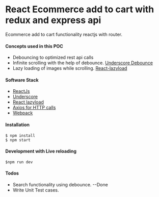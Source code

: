 # React Ecommerce add to cart with redux and express api

Ecommerce add to cart functionality reactjs with router.

#### Concepts used in this POC
  - Debouncing to optimized rest api calls
  - Infinite scrolling with the help of debounce. [Underscore Debounce](http://underscorejs.org/#debounce)
  - Lazy loading of images while scrolling. [React-lazyload](https://github.com/jasonslyvia/react-lazyload)

#### Software Stack

  - [ReactJs](https://reactjs.org/)
  - [Underscore](http://underscorejs.org/#debounce)
  - [React lazyload](https://github.com/jasonslyvia/react-lazyload)
  - [Axios for HTTP calls](https://www.npmjs.com/package/axios)
  - [Webpack](https://www.npmjs.com/package/webpack)

#### Installation

```
$ npm install
$ npm start
```

#### Development with Live reloading

```
$npm run dev
```

#### Todos

 - Search functionality using debounce. --Done
 - Write Unit Test cases.
